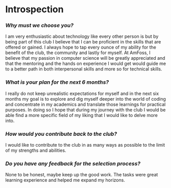  # **Introspection**  

### ***Why must we choose you?***

I am very enthusiastic about technology like every other person is but by being part of this club I believe that I can be proficient in the skills that are offered or gained. I always hope to tap every ounce of my ability for the benefit of the club, the community and lastly for myself. At AmFoss, I believe that my passion in computer science will be greatly appreciated and that the mentoring and the hands on experience I would get would guide me to a better path in both interpersonal skills and more so for technical skills.


### ***What is your plan for the next 6 months?***

I really do not keep unrealistic expectations for myself and in the next six months my goal is to explore and dig myself deeper into the world of coding and concentrate in my academics and translate those learnings for practical purposes. In doing so I hope that during my journey with the club I would be able find a more specific field of my liking that I would like to delve more into.


### ***How would you contribute back to the club?***

I would like to contribute to the club in as many ways as possible to the limit of my strengths and abilities.


### ***Do you have any feedback for the selection process?***

None to be honest, maybe keep up the good work. The tasks were great learning experience and helped me expand my horizons.
